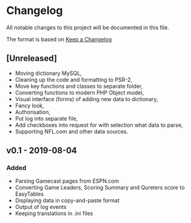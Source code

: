 # Changelog
All notable changes to this project will be documented in this file.

The format is based on [Keep a Changelog](https://keepachangelog.com/en/1.0.0/)

## [Unreleased]
- Moving dictionary MySQL,
- Cleaning up the code and formatting to PSR-2,
- Move key functions and classes to separate folder,
- Converting functions to modern PHP Object model,
- Visual interface (forms) of adding new data to dictionary,
- Fancy look,
- Authorisation,
- Put log into separate file,
- Add checkboxes into request for with selection what data to parse,
- Supporting NFL.com and other data sources.

## v0.1 - 2019-08-04
### Added
- Parsing Gamecast pages from ESPN.com
- Converting Game Leaders, Scoring Summary and Qureters score to EasyTables
- Displaying data in copy-and-paste format
- Output of log events
- Keeping translations in .ini files